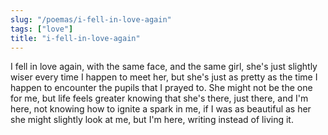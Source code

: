 ```yaml
---
slug: "/poemas/i-fell-in-love-again"
tags: ["love"]
title: "i-fell-in-love-again"
---
```

I fell in love again, with the same face, and the same girl, she's just slightly wiser every time I happen to meet her, but she's just as pretty as the time I happen to encounter the pupils that I prayed to. She might not be the one for me, but life feels greater knowing that she's there, just there, and I'm here, not knowing how to ignite a spark in me, if I was as beautiful as her she might slightly look at me, but I'm here, writing instead of living it.